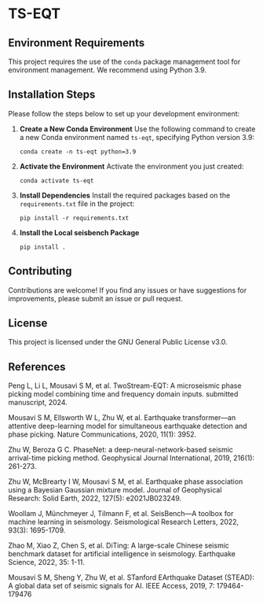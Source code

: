 # TS-EQT

## Environment Requirements

This project requires the use of the `conda` package management tool for environment management. We recommend using Python 3.9.

## Installation Steps

Please follow the steps below to set up your development environment:

1.  **Create a New Conda Environment** Use the following command to create a new Conda environment named `ts-eqt`, specifying Python version 3.9:

        conda create -n ts-eqt python=3.9

2.  **Activate the Environment** Activate the environment you just created:

        conda activate ts-eqt

3.  **Install Dependencies** Install the required packages based on the `requirements.txt` file in the project:

        pip install -r requirements.txt

4.  **Install the Local seisbench Package**

        pip install .

## Contributing

Contributions are welcome! If you find any issues or have suggestions for improvements, please submit an issue or pull request.

## License

This project is licensed under the GNU General Public License v3.0.

## References

Peng L, Li L, Mousavi S M, et al. TwoStream-EQT: A microseismic phase picking model combining time and frequency domain inputs. submitted manuscript, 2024.

Mousavi S M, Ellsworth W L, Zhu W, et al. Earthquake transformer—an attentive deep-learning model for simultaneous earthquake detection and phase picking. Nature Communications, 2020, 11(1): 3952.

Zhu W, Beroza G C. PhaseNet: a deep-neural-network-based seismic arrival-time picking method. Geophysical Journal International, 2019, 216(1): 261-273.

Zhu W, McBrearty I W, Mousavi S M, et al. Earthquake phase association using a Bayesian Gaussian mixture model. Journal of Geophysical Research: Solid Earth, 2022, 127(5): e2021JB023249.

Woollam J, Münchmeyer J, Tilmann F, et al. SeisBench—A toolbox for machine learning in seismology. Seismological Research Letters, 2022, 93(3): 1695-1709.

Zhao M, Xiao Z, Chen S, et al. DiTing: A large-scale Chinese seismic benchmark dataset for artificial intelligence in seismology. Earthquake Science, 2022, 35: 1-11.

Mousavi S M, Sheng Y, Zhu W, et al. STanford EArthquake Dataset (STEAD): A global data set of seismic signals for AI. IEEE Access, 2019, 7: 179464-179476
